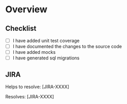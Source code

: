 # Overview

<!--
Please briefly describe what your branch does and why.
Ensure that you provide enough context for the reviewer.
-->

## Checklist

-   [ ] I have added unit test coverage
-   [ ] I have documented the changes to the source code
-   [ ] I have added mocks
-   [ ] I have generated sql migrations

## JIRA

<!--
The JIRA subtask if applicable.
-->

Helps to resolve: [JIRA-XXXX]

<!--
The JIRA task if applicable.
-->

Resolves: [JIRA-XXXX]
